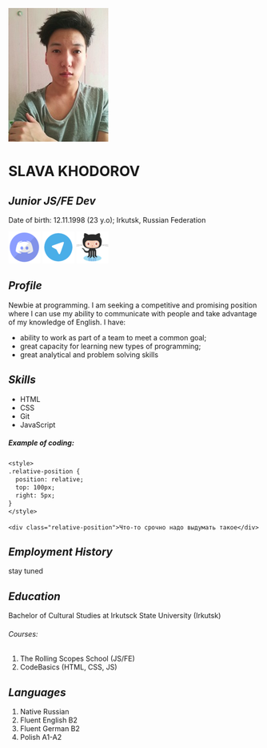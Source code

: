 ![avatar](cv.ava.jpg)

# SLAVA KHODOROV

## _Junior JS/FE Dev_
Date of birth: 12.11.1998 (23 y.o); 
Irkutsk, Russian Federation

[![Discord](ds64.png)](https://discord.gg/J8yp55yG) [![Telegram](tg64.png)](https://t.me/slavacalatrava) [![Github](gt64.png)](https://github.com/SlavaCho)

## _Profile_
Newbie at programming. I am seeking a competitive and promising position where I can use my ability to communicate with people and take advantage of my knowledge of English. 
I have: 
* ability to work as part of a team to meet a common goal;
* great capacity for learning new types of programming;
* great analytical and problem solving skills
## _Skills_
* HTML
* CSS
* Git
* JavaScript
##### _Example of coding:_
``` 
<style>
.relative-position {
  position: relative;
  top: 100px;
  right: 5px;
}
</style>

<div class="relative-position">Что-то срочно надо выдумать такое</div>
```
## _Employment History_
stay tuned

## _Education_
Bachelor of Cultural Studies at Irkutsck State University (Irkutsk)

###### Courses:
1. The Rolling Scopes School (JS/FE)
2. CodeBasics (HTML, CSS, JS)

## _Languages_
1. Native Russian
2. Fluent English B2
3. Fluent German B2
4. Polish A1-A2
